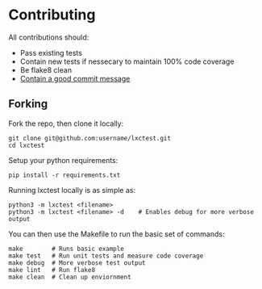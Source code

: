 # Contributing

All contributions should:

* Pass existing tests
* Contain new tests if nessecary to maintain 100% code coverage
* Be flake8 clean
* [Contain a good commit message](http://tbaggery.com/2008/04/19/a-note-about-git-commit-messages.html)

## Forking

Fork the repo, then clone it locally:

```
git clone git@github.com:username/lxctest.git
cd lxctest
```

Setup your python requirements:

```
pip install -r requirements.txt
```

Running lxctest locally is as simple as:

```
python3 -m lxctest <filename>
python3 -m lxctest <filename> -d    # Enables debug for more verbose output
```

You can then use the Makefile to run the basic set of commands:

```
make        # Runs basic example
make test   # Run unit tests and measure code coverage
make debug  # More verbose test output
make lint   # Run flake8 
make clean  # Clean up enviornment
```
